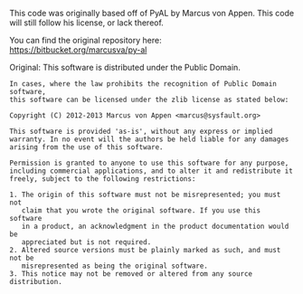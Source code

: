 This code was originally based off of PyAL by Marcus von Appen.
This code will still follow his license, or lack thereof.

You can find the original repository here:
https://bitbucket.org/marcusva/py-al

Original:
    This software is distributed under the Public Domain.

    In cases, where the law prohibits the recognition of Public Domain software,
    this software can be licensed under the zlib license as stated below:

    Copyright (C) 2012-2013 Marcus von Appen <marcus@sysfault.org>

    This software is provided 'as-is', without any express or implied
    warranty. In no event will the authors be held liable for any damages
    arising from the use of this software.

    Permission is granted to anyone to use this software for any purpose,
    including commercial applications, and to alter it and redistribute it
    freely, subject to the following restrictions:

    1. The origin of this software must not be misrepresented; you must not
       claim that you wrote the original software. If you use this software
       in a product, an acknowledgment in the product documentation would be
       appreciated but is not required.
    2. Altered source versions must be plainly marked as such, and must not be
       misrepresented as being the original software.
    3. This notice may not be removed or altered from any source distribution.
